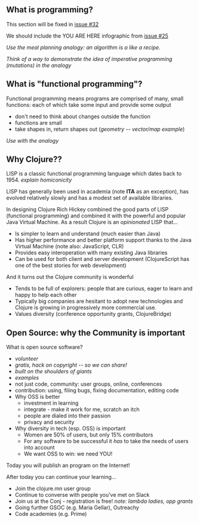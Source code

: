 ## What is programming?

This section will be fixed in [issue #32](https://github.com/clojurebridge-minneapolis/installfest/issues/32)

We should include the YOU ARE HERE infographic from [issue #25](https://github.com/clojurebridge-minneapolis/installfest/issues/25)

*Use the meal planning analogy: an algorithm is a like a recipe.*


*Think of a way to demonstrate the idea of imperative programming (mutations) in the analogy*


## What is "functional programming"?

Functional programming means programs are comprised of many, small functions:
each of which take some input and provide some output
* don't need to think about changes outside the function
* functions are small
* take shapes in, return shapes out (*geometry -- vector/map example*)

*Use with the analogy*


## Why Clojure??

LISP is a classic functional programming language which dates back to 1954.
*explain homiconicity*

LISP has generally been used in academia (note **ITA** as an exception),
has evolved relatively slowly and has a modest set of available libraries.


In designing Clojure Rich Hickey combined the good parts of LISP (functional
programming) and combined it with the powerful and popular Java Virtual Machine.
As a result Clojure is an *opinionated* LISP that...
* Is simpler to learn and understand (much easier than Java)
* Has higher performance and better platform support thanks to the Java Virtual Machine
  (note also: JavaScript, CLR)
* Provides easy interoperation with many existing Java libraries
* Can be used for both client and server development (ClojureScript has one of the
  best stories for web development)

And it turns out the Clojure community is wonderful
* Tends to be full of explorers: people that are curious, eager to learn and happy to help each other
* Typically big companies are hesitant to adopt new technologies and Clojure
  is growing in progressively more commercial use.
* Values diversity (conference opportunity grants, ClojureBridge)

## Open Source: why the Community is important

What is open source software?
* *volunteer*
* *gratis, hack on copyright -- so we can share!*
* *built on the shoulders of giants*
* *examples*
* not just code, community: user groups, online, conferences
* contribution: using, filing bugs, fixing documentation, editing code
* Why OSS is better
  *  investment in learning
  * integrate - make it work for me, scratch an itch
  * people are dialed into their passion
  * privacy and security
* Why diversity in tech (esp. OSS) is important
  * Women are 50% of users, but only 15% contributors
  * For any software to be successful it *has* to take the needs of users into account
  * We want OSS to win: we need YOU!

Today you will publish an program on the Internet!

After today you can continue your learning...
* Join the clojure.mn user group
* Continue to converse with people you've met on Slack
* Join us at the Conj - registration is free! *note: lambda ladies, opp grants*
* Going further GSOC (e.g. Maria Gellar), Outreachy
* Code academies (e.g. Prime)
